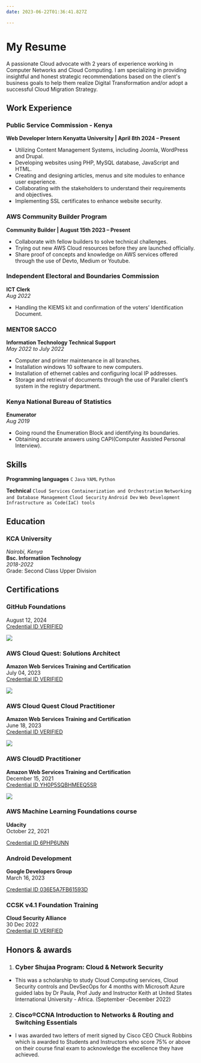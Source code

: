 ```yaml
---
date: 2023-06-22T01:36:41.827Z

---
```

# **My Resume**
A passionate Cloud advocate with 2 years of experience working in Computer Networks and Cloud Computing. I am specializing in providing insightful and honest strategic recommendations based on the client's business goals 
to help them realize Digital Transformation and/or adopt a successful Cloud Migration Strategy.  

## Work Experience

### Public Service Commission - Kenya

**Web Developer Intern Kenyatta University | April 8th 2024 – Present** <br>
- Utilizing Content Management Systems, including  Joomla, WordPress and Drupal.
- Developing websites using PHP, MySQL database, JavaScript and HTML.
- Creating and designing articles, menus and site modules to enhance user experience.
- Collaborating with the stakeholders to understand their requirements and objectives. 
- Implementing SSL certificates to enhance website security.

### AWS Community Builder Program

**Community Builder | August 15th 2023 – Present** <br>
- Collaborate with fellow builders to solve technical challenges.
- Trying out new AWS Cloud resources before they are launched officially.
- Share proof of concepts and knowledge on AWS services offered through the use of Devto, Medium or Youtube.

### Independent Electoral and Boundaries Commission 

**ICT Clerk** <br>
_Aug 2022_

- Handling the KIEMS kit and confirmation of the voters’ Identification Document.


### MENTOR SACCO
**Information Technology Technical Support** <br>
_May 2022 to July 2022_

- Computer and printer maintenance in all branches.
- Installation windows 10 software to new computers. 
- Installation of ethernet cables and configuring local IP addresses.
- Storage and retrieval of documents through the use of Parallel client’s system in the registry department.

### Kenya National Bureau of Statistics
**Enumerator** <br>
_Aug 2019_

- Going round the Enumeration Block and identifying its boundaries.
- Obtaining accurate answers using CAPI(Computer Assisted Personal Interview).

 ## Skills

**Programming languages**
`C`
`Java`
`YAML`
`Python`


**Technical**
`Cloud Services`
`Containerization and Orchestration`
`Networking and Database Management`
`Cloud Security`
`Android Dev`
`Web Development`
`Infrastructure as Code(IaC) tools`

## Education

### KCA University
_Nairobi, Kenya_ <br>
**Bsc. Informatiion Technology** <br>
_2018-2022_ <br>
Grade: Second Class Upper Division

## Certifications

### GitHub Foundations 
August 12, 2024 <br>
[Credential ID VERIFIED](https://www.credly.com/badges/51a4f4b5-618e-4688-85b4-e31430bcd123)

![](/experience/index/githubfoundations.png)

### AWS Cloud Quest: Solutions Architect 
**Amazon Web Services Training and Certification** <br>
July 04, 2023 <br>
[Credential ID VERIFIED](https://www.credly.com/badges/f6df745d-9af6-4057-a3a0-2d308d38e889/public_url)

![](/experience/index/cloudquestachitect.png)


### AWS Cloud Quest Cloud Practitioner 
**Amazon Web Services Training and Certification** <br>
June 18, 2023 <br>
[Credential ID VERIFIED](https://www.credly.com/badges/f7dd61c4-d4aa-4427-8c37-fa904c781aac/public_url)

![](/experience/index/cloudquestpractitioner.png)

### AWS CloudD Practitioner
**Amazon Web Services Training and Certification** <br>
December 15, 2021 <br>
[Credential ID YH0P5SQBHMEEQ5SR](https://aws.amazon.com/verification)

![](/experience/index/cloudpractitioner.png)

### AWS Machine Learning Foundations course
**Udacity** <br>
October 22, 2021 <br>

[Credential ID 6PHP6UNN](https://graduation.udacity.com/confirm/6PHP6UNN)

### Android Development
**Google Developers Group** <br>
March 16, 2023 <br>

[Credential ID 036E5A7FB61593D](https://adscerts.com/scholar/036E5A7FB61593D)


### CCSK v4.1 Foundation Training
**Cloud Security Alliance** <br>
30 Dec 2022<br>
[Credential ID VERIFIED](https://drive.google.com/file/d/18vgsUHV9Cl-uRyhMpYuBvUEDREGb0PWK/view?usp=sharing)



## Honors & awards
1. ### Cyber Shujaa Program: Cloud & Network Security 
- This was a scholarship to study Cloud Computing services, Cloud Security controls and DevSecOps for 4 months with Microsoft Azure guided labs by Dr Paula, Prof Judy and Instructor Keith at United States International University - Africa. (September -December 2022)

2. ### Cisco®CCNA Introduction to Networks & Routing and Switching Essentials 
- I was awarded two letters of merit signed by Cisco CEO Chuck Robbins which is awarded to Students and Instructors who score 75% or above on their course final exam to acknowledge the excellence they have achieved.

